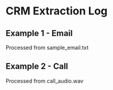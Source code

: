 # CRM Extraction Log

## Example 1 - Email
Processed from sample_email.txt

## Example 2 - Call
Processed from call_audio.wav